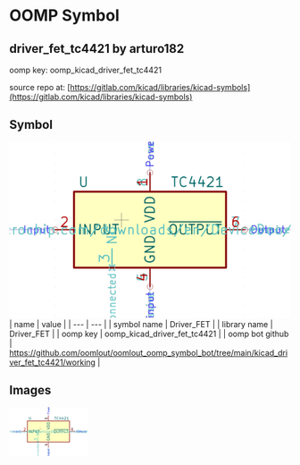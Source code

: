 # OOMP Symbol  
## driver_fet_tc4421  by arturo182  
  
oomp key: oomp_kicad_driver_fet_tc4421  
  
source repo at: [https://gitlab.com/kicad/libraries/kicad-symbols](https://gitlab.com/kicad/libraries/kicad-symbols)  
## Symbol  
  
[![working.png](working_600.png)](working.png)  
| name | value | 
| --- | --- | 
| symbol name | Driver_FET | 
| library name | Driver_FET | 
| oomp key | oomp_kicad_driver_fet_tc4421 | 
| oomp bot github | https://github.com/oomlout/oomlout_oomp_symbol_bot/tree/main/kicad_driver_fet_tc4421/working | 
## Images  
  
[![working.png](working_140.png)](working.png)  

